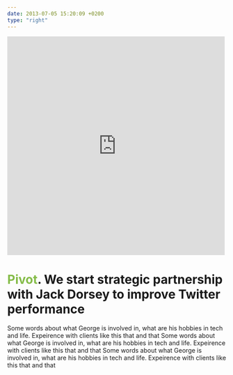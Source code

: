 ```yaml
---
date: 2013-07-05 15:20:09 +0200
type: "right"
---
```

<iframe src="https://www.facebook.com/plugins/post.php?href=https%3A%2F%2Fwww.facebook.com%2Fphoto.php%3Ffbid%3D10151612338624865%26set%3Da.10150382045299865.355740.580174864%26type%3D3&width=500" width="500" height="502" style="border:none;overflow:hidden" scrolling="no" frameborder="0" allowTransparency="true"></iframe>

# <span style="color:#85bc49">Pivot</span>. We start strategic partnership with Jack Dorsey to improve Twitter performance
Some words about what George is involved in, what are his hobbies in tech and life. Expeirence with clients like this that and that
Some words about what George is involved in, what are his hobbies in tech and life. Expeirence with clients like this that and that
Some words about what George is involved in, what are his hobbies in tech and life. Expeirence with clients like this that and that
